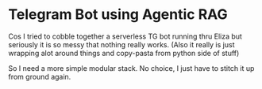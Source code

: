 # Telegram Bot using Agentic RAG

Cos I tried to cobble together a serverless TG bot running thru Eliza but seriously it is so messy that nothing really works. (Also it really is just wrapping alot around things and copy-pasta from python side of stuff)

So I need a more simple modular stack. No choice, I just have to stitch it up from ground again.
